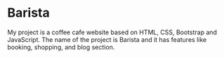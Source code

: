 # Barista
My project is a coffee cafe website based on HTML, CSS, Bootstrap and JavaScript. The name of the project is Barista and it has features like booking, shopping, and blog section. 
